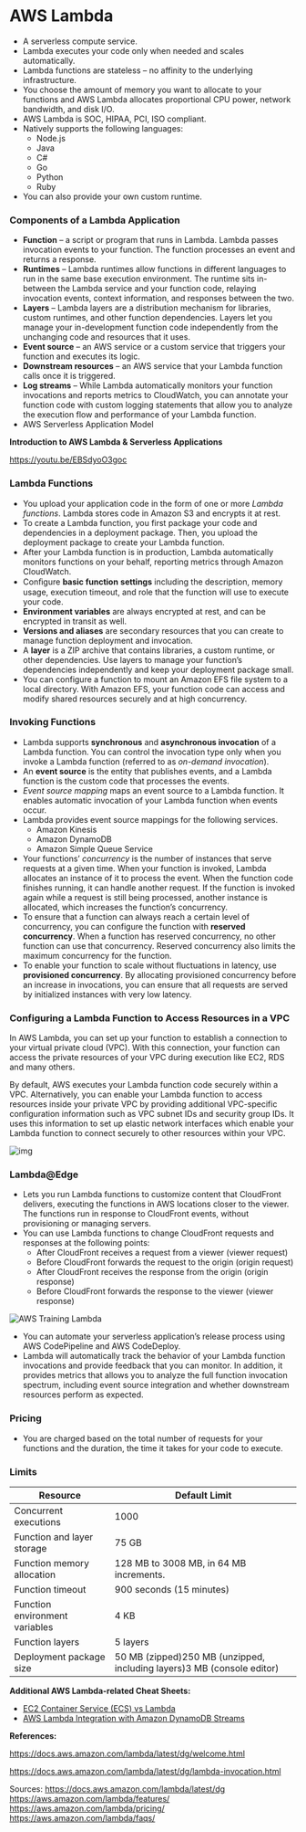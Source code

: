# AWS Lambda

- A serverless compute service.
- Lambda executes your code only when needed and scales automatically.
- Lambda functions are stateless – no affinity to the underlying infrastructure.
- You choose the amount of memory you want to allocate to your functions and AWS Lambda allocates proportional CPU power, network bandwidth, and disk I/O.
- AWS Lambda is SOC, HIPAA, PCI, ISO compliant.
- Natively supports the following languages:
  - Node.js
  - Java
  - C#
  - Go
  - Python
  - Ruby
- You can also provide your own custom runtime.

### **Components of a Lambda Application**

- **Function** – a script or program that runs in Lambda. Lambda passes invocation events to your function. The function processes an event and returns a response.
- **Runtimes** – Lambda runtimes allow functions in different languages to run in the same base execution environment. The runtime sits in-between the Lambda service and your function code, relaying invocation events, context information, and responses between the two.
- **Layers** – Lambda layers are a distribution mechanism for libraries, custom runtimes, and other function dependencies. Layers let you manage your in-development function code independently from the unchanging code and resources that it uses.
- **Event source** – an AWS service or a custom service that triggers your function and executes its logic.
- **Downstream resources** – an AWS service that your Lambda function calls once it is triggered.
- **Log streams** – While Lambda automatically monitors your function invocations and reports metrics to CloudWatch, you can annotate your function code with custom logging statements that allow you to analyze the execution flow and performance of your Lambda function.
- AWS Serverless Application Model

**Introduction to AWS Lambda & Serverless Applications**

https://youtu.be/EBSdyoO3goc

### **Lambda Functions**

- You upload your application code in the form of one or more *Lambda functions*. Lambda stores code in Amazon S3 and encrypts it at rest.
- To create a Lambda function, you first package your code and dependencies in a deployment package. Then, you upload the deployment package to create your Lambda function.
- After your Lambda function is in production, Lambda automatically monitors functions on your behalf, reporting metrics through Amazon CloudWatch.
- Conﬁgure **basic function** **settings** including the description, memory usage, execution timeout, and role that the function will use to execute your code.
- **Environment variables** are always encrypted at rest, and can be encrypted in transit as well.
- **Versions and aliases** are secondary resources that you can create to manage function deployment and invocation.
- A **layer** is a ZIP archive that contains libraries, a custom runtime, or other dependencies. Use layers to manage your function’s dependencies independently and keep your deployment package small.
- You can configure a function to mount an Amazon EFS file system to a local directory. With Amazon EFS, your function code can access and modify shared resources securely and at high concurrency.

### **Invoking Functions**

- Lambda supports **synchronous** and **asynchronous invocation** of a Lambda function. You can control the invocation type only when you invoke a Lambda function (referred to as *on-demand invocation*).
- An **event source** is the entity that publishes events, and a Lambda function is the custom code that processes the events.
- *Event source mapping* maps an event source to a Lambda function. It enables automatic invocation of your Lambda function when events occur. 
- Lambda provides event source mappings for the following services.
  - Amazon Kinesis
  - Amazon DynamoDB
  - Amazon Simple Queue Service
- Your functions’ *concurrency* is the number of instances that serve requests at a given time. When your function is invoked, Lambda allocates an instance of it to process the event. When the function code finishes running, it can handle another request. If the function is invoked again while a request is still being processed, another instance is allocated, which increases the function’s concurrency.
- To ensure that a function can always reach a certain level of concurrency, you can configure the function with **reserved concurrency**. When a function has reserved concurrency, no other function can use that concurrency. Reserved concurrency also limits the maximum concurrency for the function.
- To enable your function to scale without fluctuations in latency, use **provisioned concurrency**. By allocating provisioned concurrency before an increase in invocations, you can ensure that all requests are served by initialized instances with very low latency.

### Configuring a Lambda Function to Access Resources in a VPC

In AWS Lambda, you can set up your function to establish a connection to your virtual private cloud (VPC). With this connection, your function can access the private resources of your VPC during execution like EC2, RDS and many others.

By default, AWS executes your Lambda function code securely within a VPC. Alternatively, you can enable your Lambda function to access resources inside your private VPC by providing additional VPC-specific configuration information such as VPC subnet IDs and security group IDs. It uses this information to set up elastic network interfaces which enable your Lambda function to connect securely to other resources within your VPC.

![img](./img/2019-04-03_03-53-45-3550f2ecbfad29ea60f49fd5ea8d2809.png)

 

### **Lambda@Edge**

- Lets you run Lambda functions to customize content that CloudFront delivers, executing the functions in AWS locations closer to the viewer. The functions run in response to CloudFront events, without provisioning or managing servers.
- You can use Lambda functions to change CloudFront requests and responses at the following points:
  - After CloudFront receives a request from a viewer (viewer request)
  - Before CloudFront forwards the request to the origin (origin request)
  - After CloudFront receives the response from the origin (origin response)
  - Before CloudFront forwards the response to the viewer (viewer response)

![AWS Training Lambda](./img/AWS-Lambda.png)

- You can automate your serverless application’s release process using AWS CodePipeline and AWS CodeDeploy.
- Lambda will automatically track the behavior of your Lambda function invocations and provide feedback that you can monitor. In addition, it provides metrics that allows you to analyze the full function invocation spectrum, including event source integration and whether downstream resources perform as expected.

### **Pricing**

- You are charged based on the total number of requests for your functions and the duration, the time it takes for your code to execute.

### **Limits**

| **Resource**                   | **Default Limit**                                            |
| ------------------------------ | ------------------------------------------------------------ |
| Concurrent executions          | 1000                                                         |
| Function and layer storage     | 75 GB                                                        |
| Function memory allocation     | 128 MB to 3008 MB, in 64 MB increments.                      |
| Function timeout               | 900 seconds (15 minutes)                                     |
| Function environment variables | 4 KB                                                         |
| Function layers                | 5 layers                                                     |
| Deployment package size        | 50 MB (zipped)250 MB (unzipped, including layers)3 MB (console editor) |

 

**Additional AWS Lambda-related Cheat Sheets:**

- [EC2 Container Service (ECS) vs Lambda](./comparison-of-aws-services/ec2-container-service-ecs-vs-lambda.md)
- [AWS Lambda Integration with Amazon DynamoDB Streams](https://tutorialsdojo.com/aws-lambda-integration-with-amazon-dynamodb-streams/)

 

**References:**

https://docs.aws.amazon.com/lambda/latest/dg/welcome.html

https://docs.aws.amazon.com/lambda/latest/dg/lambda-invocation.html 

Sources:
 https://docs.aws.amazon.com/lambda/latest/dg
 https://aws.amazon.com/lambda/features/
 https://aws.amazon.com/lambda/pricing/
 https://aws.amazon.com/lambda/faqs/